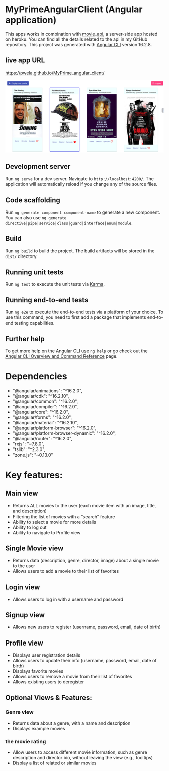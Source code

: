 # MyPrimeAngularClient (Angular application)

This apps works in combination with <a href="https://github.com/pwela/movie_api">movie_api</a>, a server-side app hosted on heroku. You can find all the details related to the api in my GitHub repository.
This project was generated with [Angular CLI](https://github.com/angular/angular-cli) version 16.2.8.

## live app URL

https://pwela.github.io/MyPrime_angular_client/

<div>
<img alt="App screenshoot" src="/assets/homepage.png"/>
</div>

## Development server

Run `ng serve` for a dev server. Navigate to `http://localhost:4200/`. The application will automatically reload if you change any of the source files.

## Code scaffolding

Run `ng generate component component-name` to generate a new component. You can also use `ng generate directive|pipe|service|class|guard|interface|enum|module`.

## Build

Run `ng build` to build the project. The build artifacts will be stored in the `dist/` directory.

## Running unit tests

Run `ng test` to execute the unit tests via [Karma](https://karma-runner.github.io).

## Running end-to-end tests

Run `ng e2e` to execute the end-to-end tests via a platform of your choice. To use this command, you need to first add a package that implements end-to-end testing capabilities.

## Further help

To get more help on the Angular CLI use `ng help` or go check out the [Angular CLI Overview and Command Reference](https://angular.io/cli) page.

# Dependencies

- "@angular/animations": "^16.2.0",
- "@angular/cdk": "^16.2.10",
- "@angular/common": "^16.2.0",
- "@angular/compiler": "^16.2.0",
- "@angular/core": "^16.2.0",
- "@angular/forms": "^16.2.0",
- "@angular/material": "^16.2.10",
- "@angular/platform-browser": "^16.2.0",
- "@angular/platform-browser-dynamic": "^16.2.0",
- "@angular/router": "^16.2.0",
- "rxjs": "~7.8.0",
- "tslib": "^2.3.0",
- "zone.js": "~0.13.0"

# Key features:

## Main view

- Returns ALL movies to the user (each movie item with an image, title, and description)
- Filtering the list of movies with a “search” feature
- Ability to select a movie for more details
- Ability to log out
- Ability to navigate to Profile view

## Single Movie view

- Returns data (description, genre, director, image) about a single movie to the user
- Allows users to add a movie to their list of favorites

## Login view

- Allows users to log in with a username and password

## Signup view

- Allows new users to register (username, password, email, date of birth)

## Profile view

- Displays user registration details
- Allows users to update their info (username, password, email, date of birth)
- Displays favorite movies
- Allows users to remove a movie from their list of favorites
- Allows existing users to deregister

## Optional Views & Features:

### Genre view

- Returns data about a genre, with a name and description
- Displays example movies

### the movie rating

- Allow users to access different movie information, such as genre description and director bio, without leaving the view (e.g., tooltips)
- Display a list of related or similar movies
